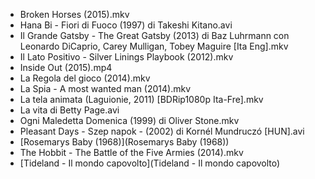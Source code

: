 * Broken Horses (2015).mkv
* Hana Bi - Fiori di Fuoco (1997) di Takeshi Kitano.avi
* Il Grande Gatsby - The Great  Gatsby (2013) di Baz Luhrmann con Leonardo DiCaprio, Carey Mulligan, Tobey Maguire [Ita Eng].mkv
* Il Lato Positivo - Silver Linings Playbook (2012).mkv
* Inside Out (2015).mp4
* La Regola del gioco (2014).mkv
* La Spia  - A most wanted man (2014).mkv
* La tela animata (Laguionie, 2011) [BDRip1080p Ita-Fre].mkv
* La vita di Betty Page.avi
* Ogni Maledetta Domenica (1999) di Oliver Stone.mkv
* Pleasant Days - Szep napok - (2002) di Kornél Mundruczó [HUN].avi
* [Rosemarys Baby (1968)](Rosemarys Baby (1968))
* The Hobbit - The Battle of the Five Armies (2014).mkv
* [Tideland - Il mondo capovolto](Tideland - Il mondo capovolto)
